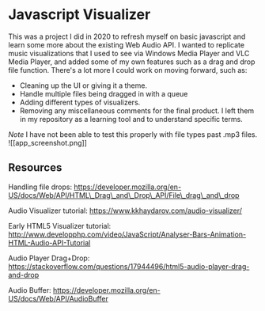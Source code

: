 # Javascript Visualizer
This was a project I did in 2020 to refresh myself on basic javascript and learn some more about the existing Web Audio API. I wanted to replicate music visualizations that I used to see via Windows Media Player and VLC Media Player, and added some of my own features such as a drag and drop file function. There's a lot more I could work on moving forward, such as:

- Cleaning up the UI or giving it a theme. 
- Handle multiple files being dragged in with a queue
- Adding different types of visualizers.
- Removing any miscellaneous comments for the final product. I left them in my repository as a learning tool and to understand specific terms.

*Note* I have not been able to test this properly with file types past .mp3 files.
![[app_screenshot.png]]
## Resources
Handling file drops: https://developer.mozilla.org/en-US/docs/Web/API/HTML\_Drag\_and\_Drop\_API/File\_drag\_and\_drop

Audio Visualizer tutorial: https://www.kkhaydarov.com/audio-visualizer/

Early HTML5 Visualizer tutorial: http://www.developphp.com/video/JavaScript/Analyser-Bars-Animation-HTML-Audio-API-Tutorial

Audio Player Drag+Drop: https://stackoverflow.com/questions/17944496/html5-audio-player-drag-and-drop

Audio Buffer: https://developer.mozilla.org/en-US/docs/Web/API/AudioBuffer